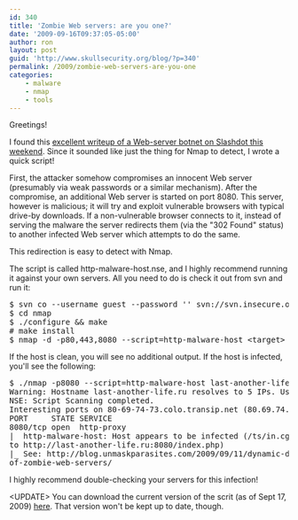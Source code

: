 ```yaml
---
id: 340
title: 'Zombie Web servers: are you one?'
date: '2009-09-16T09:37:05-05:00'
author: ron
layout: post
guid: 'http://www.skullsecurity.org/blog/?p=340'
permalink: /2009/zombie-web-servers-are-you-one
categories:
    - malware
    - nmap
    - tools
---
```


Greetings! 

I found this <a href='http://blog.unmaskparasites.com/2009/09/11/dynamic-dns-and-botnet-of-zombie-web-servers/'>excellent writeup of a Web-server botnet <a href='http://rss.slashdot.org/~r/Slashdot/slashdot/~3/KvpetB3SR6U/First-Botnet-of-Linux-Web-Servers-Discovered'>on Slashdot this weekend</a>. Since it sounded like just the thing for Nmap to detect, I wrote a quick script! 
<!--more-->
First, the attacker somehow compromises an innocent Web server (presumably via weak passwords or a similar mechanism). After the compromise, an additional Web server is started on port 8080. This server, however is malicious; it will try and exploit vulnerable browsers with typical drive-by downloads. If a non-vulnerable browser connects to it, instead of serving the malware the server redirects them (via the "302 Found" status) to another infected Web server which attempts to do the same. 

This redirection is easy to detect with Nmap. 

The script is called http-malware-host.nse, and I highly recommend running it against your own servers. All you need to do is check it out from svn and run it:
<pre>
$ svn co --username guest --password '' svn://svn.insecure.org/nmap
$ cd nmap
$ ./configure && make
# make install
$ nmap -d -p80,443,8080 --script=http-malware-host &lt;target&gt;
</pre>

If the host is clean, you will see no additional output. If the host is infected, you'll see the following:
<pre>$ ./nmap -p8080 --script=http-malware-host last-another-life.ru                                                                                                                                                                                                            Starting Nmap 5.05BETA1 ( http://nmap.org ) at 2009-09-16 09:32 CDT
Warning: Hostname last-another-life.ru resolves to 5 IPs. Using 80.69.74.73.
NSE: Script Scanning completed.
Interesting ports on 80-69-74-73.colo.transip.net (80.69.74.73):
PORT     STATE SERVICE
8080/tcp open  http-proxy
|  http-malware-host: Host appears to be infected (/ts/in.cgi?open2 redirects 
to http://last-another-life.ru:8080/index.php)
|_ See: http://blog.unmaskparasites.com/2009/09/11/dynamic-dns-and-botnet-
of-zombie-web-servers/
</pre>

I highly recommend double-checking your servers for this infection! 

&lt;UPDATE&gt; You can download the current version of the scrit (as of Sept 17, 2009) <a href='http://www.skullsecurity.org/blogdata/http-malware-host.nse'>here</a>. That version won't be kept up to date, though. 
